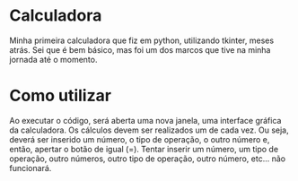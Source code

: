 # Calculadora
Minha primeira calculadora que fiz em python, utilizando tkinter, meses atrás. Sei que é bem básico, mas foi um dos marcos que tive na minha jornada até o momento.

# Como utilizar
Ao executar o código, será aberta uma nova janela, uma interface gráfica da calculadora.
Os cálculos devem ser realizados um de cada vez. Ou seja, deverá ser inserido um número, o tipo de operação, o outro número e, então, apertar o botão de igual (=).
Tentar inserir um número, um tipo de operação, outro números, outro tipo de operação, outro número, etc... não funcionará.
